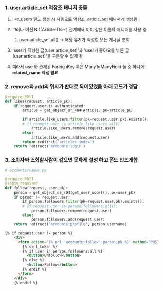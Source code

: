 ### 1. user.article_set 역참조 매니저 충돌

1. like_users 필드 생성 시 자동으로 역참조 .article_set 매니저가 생성됨

2. 그러나 이전 N:1(Article-User) 관계에서 이미 같은 이름의 매니저를 사용 중
   
   1. user.article_set.all() ->  해당 유저가 작성한 모든 게시글 조회

3. 'user가 작성한 글(user.article_set)'과 'user가 좋아요를 누른 글 (user.article_set)'을 구분할 수 없게 됨

4. 따라서 user와 관계된 ForeignKey 혹은 ManyToManyField 둘 중 하나에 **related_name 작성 필요**



### 2. remove와  add의 위치가 반대로 되어있었음 아래 코드가 정답

```python
@require_POST
def likes(request, article_pk):
    if request.user.is_authenticated:
        article = get_object_or_404(Article, pk=article_pk)

        if article.like_users.filter(pk=request.user.pk).exists():
        # if request.user in article.like_users.all():
            article.like_users.remove(request.user)
        else:
            article.like_users.add(request.user)
        return redirect('articles:index')
    return redirect('accounts:login')
```



### 3.  조회자와 조회할사람이 같으면 못하게 설정 하고 폼도 안뜨게함

```python
# accounts/views.py

@require_POST
@login_required
def follow(request, user_pk):
    person = get_object_or_404(get_user_model(), pk=user_pk)
    if person != request.user:
        if person.followers.filter(pk=request.user.pk).exists():
        # if request.user in person.followers.all():
            person.followers.remove(request.user)
        else:
            person.followers.add(request.user)
    return redirect('accounts:profile', person.username)
```

```html
{% if request.user != person %}
    <div>
      <form action="{% url 'accounts:follow' person.pk %}" method="POST">
        {% csrf_token %}
        {% if user in person.followers.all %}
          <button>Unfollow</button>
        {% else %}
          <button>Follow</button>
        {% endif %}
      </form>
    </div>
    {% endif %}
```


